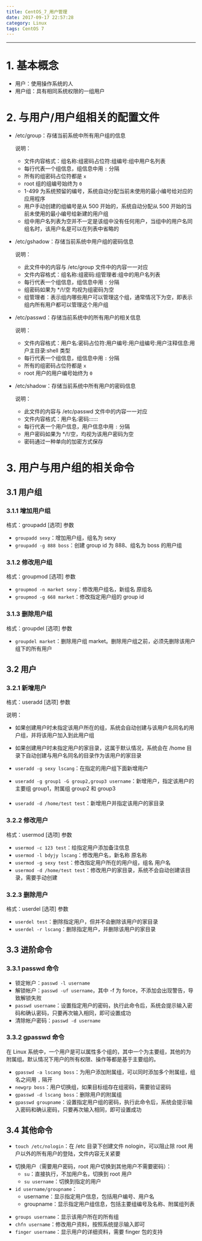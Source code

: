 ```yaml
---
title: CentOS_7_用户管理
date: 2017-09-17 22:57:28
category: Linux
tags: CentOS 7
---
```


<!-- toc -->

---

# 1. 基本概念

- 用户：使用操作系统的人
- 用户组：具有相同系统权限的一组用户

# 2. 与用户/用户组相关的配置文件

- /etc/group：存储当前系统中所有用户组的信息

	说明：

	- 文件内容格式：组名称:组密码占位符:组编号:组中用户名列表
	- 每行代表一个组信息，组信息中用 `:` 分隔
	- 所有的组密码占位符都是 `x`
	- root 组的组编号始终为 `0`
	- 1-499 为系统预留的编号，系统自动分配当前未使用的最小编号给对应的应用程序
	- 用户手动创建的组编号是从 500 开始的，系统自动分配从 500 开始的当前未使用的最小编号给新建的用户组
	- 组中用户名列表为空并不一定是该组中没有任何用户，当组中的用户名同组名时，该用户名是可以在列表中省略的

- /etc/gshadow：存储当前系统中用户组的密码信息

	说明：

	- 此文件中的内容与 /etc/group 文件中的内容一一对应
	- 文件内容格式：组名称:组密码:组管理者:组中的用户名列表
	- 每行代表一个组信息，组信息中用 `:` 分隔
	- 组密码如果为 */!/空 均视为组密码为空
	- 组管理者：表示组内哪些用户可以管理这个组，通常情况下为空，即表示组内所有用户都可以管理这个用户组

- /etc/passwd：存储当前系统中的所有用户的相关信息

	说明：

	- 文件内容格式：用户名:密码占位符:用户编号:用户组编号:用户注释信息:用户主目录:shell 类型
	- 每行代表一个组信息，组信息中用 `:` 分隔
	- 所有的组密码占位符都是 `x`
	- root 用户的用户编号始终为 `0`

- /etc/shadow：存储当前系统中所有用户的密码信息

	说明：

	- 此文件的内容与 /etc/passwd 文件中的内容一一对应
	- 文件内容格式：用户名:密码::::::
	- 每行代表一个用户信息，用户信息中用 `:` 分隔
	- 用户密码如果为 */!/空，均视为该用户密码为空
	- 密码通过一种单向的加密方式保存


# 3. 用户与用户组的相关命令

## 3.1 用户组

### 3.1.1 增加用户组

格式：groupadd [选项] 参数

- `groupadd sexy`：增加用户组，组名为 sexy
- `groupadd -g 888 boss`：创建 group id 为 888、组名为 boss 的用户组

### 3.1.2 修改用户组

格式：groupmod [选项] 参数

- `groupmod -n market sexy`：修改用户组名，新组名 原组名
- `groupmod -g 668 market`：修改指定用户组的 group id

### 3.1.3 删除用户组

格式：groupdel [选项] 参数

- `groupdel market`：删除用户组 market。删除用户组之前，必须先删除该用户组下的所有用户

## 3.2 用户

### 3.2.1 新增用户

格式：useradd [选项] 参数

说明：

- 如果创建用户时未指定该用户所在的组，系统会自动创建与该用户名同名的用户组，并将该用户加入到此用户组
- 如果创建用户时未指定用户的家目录，这属于默认情况，系统会在 /home 目录下自动创建与用户名同名的目录作为该用户的家目录

- `useradd -g sexy lscang`：在指定的用户组下面新增用户
- `useradd -g group1 -G group2,group3 username`：新增用户，指定该用户的主要组 group1，附属组 group2 和 group3
- `useradd -d /home/test test`：新增用户并指定该用户的家目录

### 3.2.2 修改用户

格式：usermod [选项] 参数

- `usermod -c 123 test`：给指定用户添加备注信息
- `usermod -l bdyjy lscang`：修改用户名，新名称 原名称
- `usermod -g sexy test`：修改指定用户所在的用户组，组名 用户名
- `usermod -d /home/test test`：修改用户的家目录，系统不会自动创建该目录，需要手动创建

### 3.2.3 删除用户

格式：userdel [选项] 参数

- `userdel test`：删除指定用户，但并不会删除该用户的家目录
- `userdel -r lscang`：删除指定用户，并删除该用户的家目录

## 3.3 进阶命令

### 3.3.1 passwd 命令

- 锁定帐户：`passwd -l username`
- 解锁帐户：`passwd -uf username`，其中 -f 为 force，不添加会出现警告，导致解锁失败
- `passwd username`：设置指定用户的密码，执行此命令后，系统会提示输入密码和确认密码，只要再次输入相同，即可设置成功
- 清除帐户密码：`passwd -d username`

### 3.3.2 gpasswd 命令

在 Linux 系统中，一个用户是可以属性多个组的，其中一个为主要组，其他的为附属组。默认情况下用户的所有权限、操作等都是基于主要组的。

- `gpasswd -a lscang boss`：为用户添加附属组，可以同时添加多个附属组，组名之间用 `,` 隔开
- `newgrp boss`：用户切换组，如果目标组存在组密码，需要验证密码
- `gpasswd -d lscang boss`：删除用户的附属组
- `gpasswd groupname`：设置指定用户组的密码，执行此命令后，系统会提示输入密码和确认密码，只要再次输入相同，即可设置成功

## 3.4 其他命令

- `touch /etc/nologin`：在 /etc 目录下创建文件 nologin，可以阻止除 root 用户以外的所有用户的登陆，文件内容无关紧要
+ 切换用户（需要用户密码，root 用户切换到其他用户不需要密码）：
	- `su`：直接执行，不加用户名，切换到 root 用户
	- `su username`：切换到指定的用户
+ `id username/groupname`：
	- username：显示指定用户信息，包括用户编号、用户名
	- groupname：显示指定用户组信息，包括主要组编号及名称、附属组列表
- `groups username`：显示该用户所在的所有组
- `chfn username`：修改用户资料，按照系统提示输入即可
- `finger username`：显示用户的详细资料，需要 finger 包的支持
